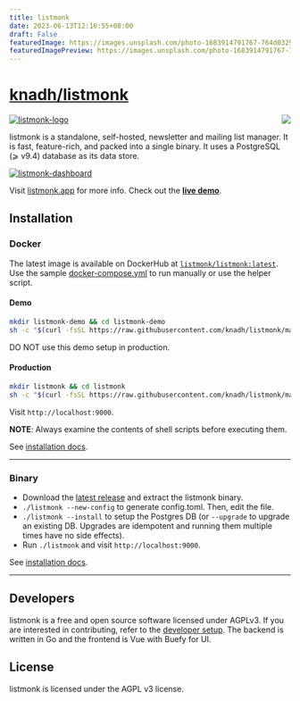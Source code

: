 ```yaml
---
title: listmonk
date: 2023-06-13T12:16:55+08:00
draft: False
featuredImage: https://images.unsplash.com/photo-1683914791767-764d03299719?ixid=M3w0NjAwMjJ8MHwxfHJhbmRvbXx8fHx8fHx8fDE2ODY2Mjk3Mjd8&ixlib=rb-4.0.3
featuredImagePreview: https://images.unsplash.com/photo-1683914791767-764d03299719?ixid=M3w0NjAwMjJ8MHwxfHJhbmRvbXx8fHx8fHx8fDE2ODY2Mjk3Mjd8&ixlib=rb-4.0.3
---
```


# [knadh/listmonk](https://github.com/knadh/listmonk)

<a href="https://zerodha.tech"><img src="https://zerodha.tech/static/images/github-badge.svg" align="right" /></a>

[![listmonk-logo](https://user-images.githubusercontent.com/547147/231084896-835dba66-2dfe-497c-ba0f-787564c0819e.png)](https://listmonk.app)

listmonk is a standalone, self-hosted, newsletter and mailing list manager. It is fast, feature-rich, and packed into a single binary. It uses a PostgreSQL (⩾ v9.4) database as its data store.

[![listmonk-dashboard](https://user-images.githubusercontent.com/547147/134939475-e0391111-f762-44cb-b056-6cb0857755e3.png)](https://listmonk.app)

Visit [listmonk.app](https://listmonk.app) for more info. Check out the [**live demo**](https://demo.listmonk.app).

## Installation

### Docker

The latest image is available on DockerHub at [`listmonk/listmonk:latest`](https://hub.docker.com/r/listmonk/listmonk/tags?page=1&ordering=last_updated&name=latest). Use the sample [docker-compose.yml](https://github.com/knadh/listmonk/blob/master/docker-compose.yml) to run manually or use the helper script. 

#### Demo

```bash
mkdir listmonk-demo && cd listmonk-demo
sh -c "$(curl -fsSL https://raw.githubusercontent.com/knadh/listmonk/master/install-demo.sh)"
```

DO NOT use this demo setup in production.

#### Production

```bash
mkdir listmonk && cd listmonk
sh -c "$(curl -fsSL https://raw.githubusercontent.com/knadh/listmonk/master/install-prod.sh)"
```
Visit `http://localhost:9000`.

**NOTE**: Always examine the contents of shell scripts before executing them.

See [installation docs](https://listmonk.app/docs/installation).

__________________

### Binary
- Download the [latest release](https://github.com/knadh/listmonk/releases) and extract the listmonk binary.
- `./listmonk --new-config` to generate config.toml. Then, edit the file.
- `./listmonk --install` to setup the Postgres DB (or `--upgrade` to upgrade an existing DB. Upgrades are idempotent and running them multiple times have no side effects).
- Run `./listmonk` and visit `http://localhost:9000`.

See [installation docs](https://listmonk.app/docs/installation).
__________________


## Developers
listmonk is a free and open source software licensed under AGPLv3. If you are interested in contributing, refer to the [developer setup](https://listmonk.app/docs/developer-setup). The backend is written in Go and the frontend is Vue with Buefy for UI. 


## License
listmonk is licensed under the AGPL v3 license.
